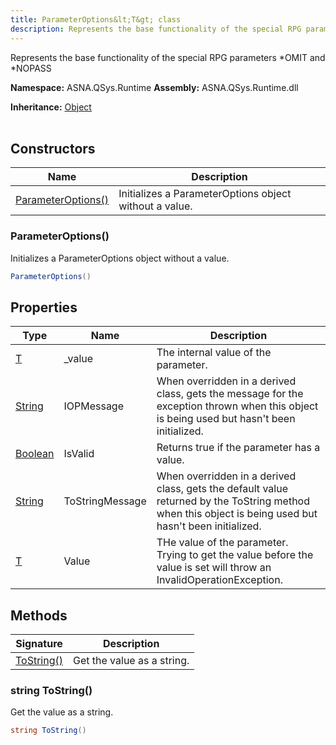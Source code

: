 ```yaml
---
title: ParameterOptions&lt;T&gt; class
description: Represents the base functionality of the special RPG parameters *OMIT and *NOPASS
---
```


Represents the base functionality of the special RPG parameters *OMIT and *NOPASS

**Namespace:** ASNA.QSys.Runtime
**Assembly:** ASNA.QSys.Runtime.dll

**Inheritance:** [Object](https://docs.microsoft.com/en-us/dotnet/api/system.object)
<br>
<br>

## Constructors

| Name | Description |
| --- | --- |
| [ParameterOptions()](#parameteroptions) | Initializes a ParameterOptions object without a value.

### ParameterOptions()

Initializes a ParameterOptions object without a value.

```cs
ParameterOptions()
```

## Properties

| Type | Name | Description
| --- | --- | --- 
| [T](https://learn.microsoft.com/en-us/dotnet/api/system.type?view=net-8.0) | _value | The internal value of the parameter. |
| [String](https://learn.microsoft.com/en-us/dotnet/api/system.string?view=net-8.0) | IOPMessage | When overridden in a derived class, gets the message for the exception thrown when this object is being used but hasn't been initialized. |
| [Boolean](https://docs.microsoft.com/en-us/dotnet/api/system.boolean) | IsValid | Returns true if the parameter has a value. |
| [String](https://learn.microsoft.com/en-us/dotnet/api/system.string?view=net-8.0) | ToStringMessage | When overridden in a derived class, gets the default value returned by the ToString method when this object is being used but hasn't been initialized. |
| [T](https://learn.microsoft.com/en-us/dotnet/api/system.type?view=net-8.0) | Value | THe value of the parameter. Trying to get the value before the value is set will throw an InvalidOperationException. |

## Methods

| Signature | Description |
| --- | --- |
| [ToString()](#string-tostring) | Get the value as a string.

### string ToString()

Get the value as a string.

```cs
string ToString()
```
